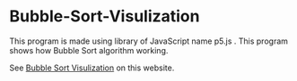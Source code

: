 # Bubble-Sort-Visulization
This program is made using library of JavaScript name p5.js . This program shows how Bubble Sort algorithm working.

See [Bubble Sort Visulization](https://ukpatel25.github.io/Bubble-Sort-Visulization/ "Bubble Sort Visulization") on this website.
